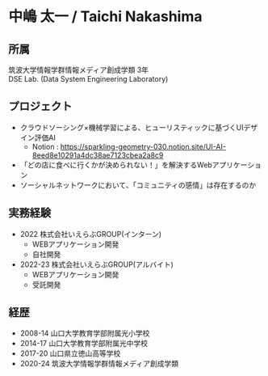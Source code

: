 # 中嶋 太一 / Taichi Nakashima

## 所属
筑波大学情報学群情報メディア創成学類 3年  
DSE Lab. (Data System Engineering Laboratory)

## プロジェクト
- クラウドソーシング×機械学習による、ヒューリスティックに基づくUIデザイン評価AI
  - Notion : https://sparkling-geometry-030.notion.site/UI-AI-8eed8e10291a4dc38ae7123cbea2a8c9
- 「どの店に食べに行くかが決められない！」を解決するWebアプリケーション
- ソーシャルネットワークにおいて、「コミュニティの感情」は存在するのか

## 実務経験
- 2022    株式会社いえらぶGROUP(インターン)
  - WEBアプリケーション開発
  - 自社開発
- 2022-23 株式会社いえらぶGROUP(アルバイト)
  - WEBアプリケーション開発
  - 受託開発

## 経歴
- 2008-14 山口大学教育学部附属光小学校
- 2014-17 山口大学教育学部附属光中学校
- 2017-20 山口県立徳山高等学校
- 2020-24 筑波大学情報学群情報メディア創成学類
